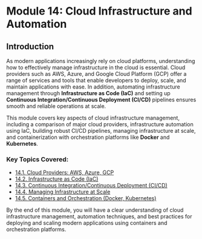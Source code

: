 # Module 14: Cloud Infrastructure and Automation

## Introduction

As modern applications increasingly rely on cloud platforms, understanding how to effectively manage infrastructure in the cloud is essential. Cloud providers such as AWS, Azure, and Google Cloud Platform (GCP) offer a range of services and tools that enable developers to deploy, scale, and maintain applications with ease. In addition, automating infrastructure management through **Infrastructure as Code (IaC)** and setting up **Continuous Integration/Continuous Deployment (CI/CD)** pipelines ensures smooth and reliable operations at scale.

This module covers key aspects of cloud infrastructure management, including a comparison of major cloud providers, infrastructure automation using IaC, building robust CI/CD pipelines, managing infrastructure at scale, and containerization with orchestration platforms like **Docker** and **Kubernetes**.

### Key Topics Covered:
- [14.1. Cloud Providers: AWS, Azure, GCP](./section_14_1.md)
- [14.2. Infrastructure as Code (IaC)](./section_14_2.md)
- [14.3. Continuous Integration/Continuous Deployment (CI/CD)](./section_14_3.md)
- [14.4. Managing Infrastructure at Scale](./section_14_4.md)
- [14.5. Containers and Orchestration (Docker, Kubernetes)](./section_14_5.md)

By the end of this module, you will have a clear understanding of cloud infrastructure management, automation techniques, and best practices for deploying and scaling modern applications using containers and orchestration platforms.

